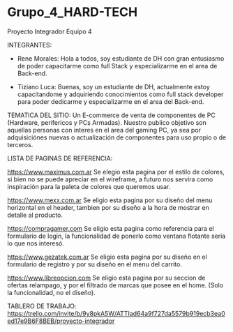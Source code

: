 # Grupo_4_HARD-TECH
Proyecto Integrador Equipo 4

INTEGRANTES:
* Rene Morales:
Hola a todos, soy estudiante de DH con gran entusiasmo de poder capacitarme como full Stack y
especializarme en el area de Back-end.

* Tiziano Luca:
Buenas, soy un estudiante de DH, actualmente estoy capacitandome y adquiriendo conocimientos como full stack developer
para poder dedicarme y especializarme en el area del Back-end.

TEMATICA DEL SITIO:
Un E-commerce de venta de componentes de PC (Hardware, perifericos y PCs Armadas).
Nuestro publico objetivo son aquellas personas con interes en el area del gaming PC,
ya sea por adquisiciónes nuevas o actualización de componentes para uso propio o de terceros. 

LISTA DE PAGINAS DE REFERENCIA:

https://www.maximus.com.ar
Se elegio esta pagina por el estilo de colores, si bien no se puede apreciar en el wireframe,
a futuro nos servira como inspiración para la paleta de colores que queremos usar.

https://www.mexx.com.ar
Se eligio esta pagina por su diseño del menu horizontal en el header, tambien por su diseño a la hora de mostrar en detalle al producto.

https://compragamer.com
Se eligio esta pagina como referencia para el formulario de login, la funcionalidad de ponerlo como ventana
flotante seria lo que nos interesó.

https://www.gezatek.com.ar
Se eligio esta pagina por su diseño en el formulario de registro y por su diseño en el menu del carrito.

https://www.libreopcion.com
Se eligio esta pagina por su seccion de ofertas relampago, y por el filtrado de marcas que posee en el home.
(Solo la funcionalidad, no el diseño).

TABLERO DE TRABAJO:
https://trello.com/invite/b/9y8pkA5W/ATTIad64a9f727da5579b919ecb3ea0ed17e9B6F8BEB/proyecto-integrador
